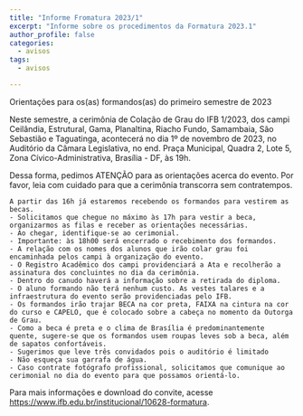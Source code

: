 ```yaml
---
title: "Informe Fromatura 2023/1" 
excerpt: "Informe sobre os procedimentos da Formatura 2023.1"
author_profile: false
categories:
  - avisos
tags:
  - avisos

---
```


Orientações para os(as) formandos(as) do primeiro semestre de 2023

Neste semestre,  a cerimônia de Colação de Grau do IFB 1/2023, dos campi Ceilândia, Estrutural, Gama, Planaltina, Riacho Fundo, Samambaia, São Sebastião e Taguatinga, acontecerá no dia 1º de novembro de 2023, no Auditório da Câmara Legislativa, no end. Praça Municipal, Quadra 2, Lote 5, Zona Cívico-Administrativa, Brasília - DF, às 19h.

Dessa forma, pedimos ATENÇÃO para as orientações acerca do evento. Por favor, leia com cuidado para que a cerimônia transcorra sem contratempos.

    A partir das 16h já estaremos recebendo os formandos para vestirem as becas.
    - Solicitamos que chegue no máximo às 17h para vestir a beca, organizarmos as filas e receber as orientações necessárias. 
    - Ao chegar, identifique-se ao cerimonial.
    - Importante: às 18h00 será encerrado o recebimento dos formandos.
    - A relação com os nomes dos alunos que irão colar grau foi encaminhada pelos campi à organização do evento.
    - O Registro Acadêmico dos campi providenciará a Ata e recolherão a assinatura dos concluintes no dia da cerimônia.
    - Dentro do canudo haverá a informação sobre a retirada do diploma.
    - O aluno formando não terá nenhum custo. As vestes talares e a infraestrutura do evento serão providenciadas pelo IFB.
    - Os formandos irão trajar BECA na cor preta, FAIXA na cintura na cor do curso e CAPELO, que é colocado sobre a cabeça no momento da Outorga de Grau.
    - Como a beca é preta e o clima de Brasília é predominantemente quente, sugere-se que os formandos usem roupas leves sob a beca, além de sapatos confortáveis.
    - Sugerimos que leve três convidados pois o auditório é limitado
    - Não esqueça sua garrafa de água.
    - Caso contrate fotógrafo profissional, solicitamos que comunique ao cerimonial no dia do evento para que possamos orientá-lo.

Para mais informações e download do convite, acesse https://www.ifb.edu.br/institucional/10628-formatura.
